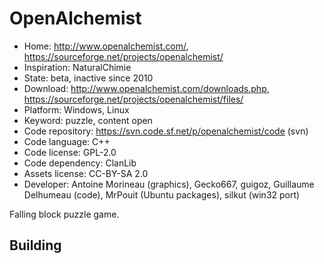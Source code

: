 # OpenAlchemist

- Home: http://www.openalchemist.com/, https://sourceforge.net/projects/openalchemist/
- Inspiration: NaturalChimie
- State: beta, inactive since 2010
- Download: http://www.openalchemist.com/downloads.php, https://sourceforge.net/projects/openalchemist/files/
- Platform: Windows, Linux
- Keyword: puzzle, content open
- Code repository: https://svn.code.sf.net/p/openalchemist/code (svn)
- Code language: C++
- Code license: GPL-2.0
- Code dependency: ClanLib
- Assets license: CC-BY-SA 2.0
- Developer: Antoine Morineau (graphics), Gecko667, guigoz, Guillaume Delhumeau (code), MrPouit (Ubuntu packages), silkut (win32 port)

Falling block puzzle game.

## Building
